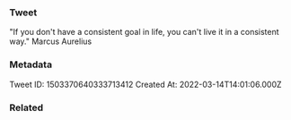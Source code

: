 ### Tweet
"If you don't have a consistent goal in life, you can't live it in a consistent way." Marcus Aurelius

### Metadata
Tweet ID: 1503370640333713412
Created At: 2022-03-14T14:01:06.000Z

### Related

